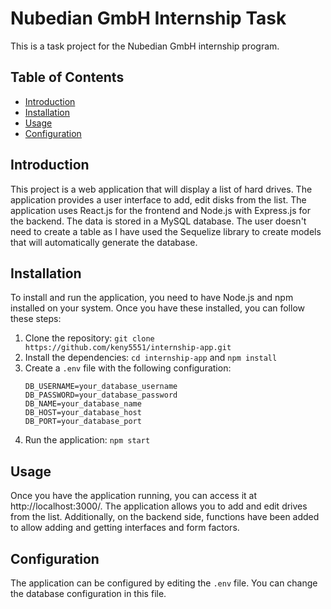 # Nubedian GmbH Internship Task

This is a task project for the Nubedian GmbH internship program.

## Table of Contents

- [Introduction](#introduction)
- [Installation](#installation)
- [Usage](#usage)
- [Configuration](#configuration)

## Introduction

This project is a web application that will display a list of hard drives. The application provides a user interface to add, edit disks from the list. The application uses React.js for the frontend and Node.js with Express.js for the backend. The data is stored in a MySQL database. The user doesn't need to create a table as I have used the Sequelize library to create models that will automatically generate the database.

## Installation

To install and run the application, you need to have Node.js and npm installed on your system. Once you have these installed, you can follow these steps:

1. Clone the repository: `git clone https://github.com/keny5551/internship-app.git`
2. Install the dependencies: `cd internship-app` and `npm install`
3. Create a `.env` file with the following configuration:
   ```
   DB_USERNAME=your_database_username
   DB_PASSWORD=your_database_password
   DB_NAME=your_database_name
   DB_HOST=your_database_host
   DB_PORT=your_database_port
   ```
4. Run the application: `npm start`

## Usage

Once you have the application running, you can access it at http://localhost:3000/. The application allows you to add and edit drives from the list. Additionally, on the backend side, functions have been added to allow adding and getting interfaces and form factors.

## Configuration

The application can be configured by editing the `.env` file. You can change the database configuration in this file.
